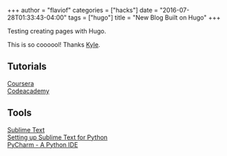 +++
author = "flaviof"
categories = ["hacks"]
date = "2016-07-28T01:33:43-04:00"
tags = ["hugo"]
title = "New Blog Built on Hugo"
+++

Testing creating pages with Hugo.

<!--more-->

This is so coooool! Thanks [Kyle][].

Tutorials
---------

[Coursera][]  
[Codeacademy][]

Tools
-----

[Sublime Text][]  
[Setting up Sublime Text for Python][]  
[PyCharm - A Python IDE][]

  [Kyle]: http://siliconloons.com/
  [Coursera]: https://www.coursera.org/
  [Codeacademy]: http://www.codecademy.com/tracks/python
  [Sublime Text]: http://www.sublimetext.com/
  [Setting up Sublime Text for Python]: http://dbader.org/blog/setting-up-sublime-text-for-python-development
  [PyCharm - A Python IDE]: http://www.jetbrains.com/pycharm/

